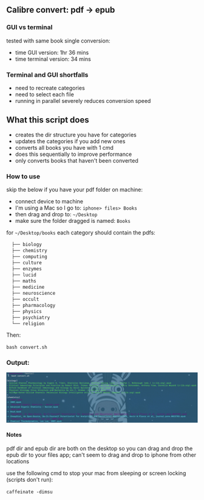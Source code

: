 ## Calibre convert: pdf -> epub

### GUI vs terminal

tested with same book single conversion:

- time GUI version: 1hr 36 mins
- time terminal version: 34 mins

### Terminal and GUI shortfalls

- need to recreate categories 
- need to select each file
- running in parallel severely reduces conversion speed 

## What this script does 

- creates the dir structure you have for categories
- updates the categories if you add new ones 
- converts all books you have with 1 cmd 
- does this sequentially to improve performance
- only converts books that haven't been converted

### How to use 

skip the below if you have your pdf folder on machine:

- connect device to machine
- I'm using a Mac so I go to: `iphone> files> Books`
- then drag and drop to: `~/Desktop` 
- make sure the folder dragged is named: `Books`

for `~/Desktop/books` each category should contain the pdfs:

```
  ├── biology
  ├── chemistry
  ├── computing
  ├── culture
  ├── enzymes
  ├── lucid
  ├── maths
  ├── medicine
  ├── neuroscience
  ├── occult
  ├── pharmacology
  ├── physics
  ├── psychiatry
  └── religion
```
Then:

`bash convert.sh`

### Output:

![title](https://github.com/Iridium-Lo/bash/blob/master/bookConvert/img/image.png)

#### Notes 

pdf dir and epub dir are both on the desktop 
so you can drag and drop the epub dir to your files app; can't seem to drag and drop to iphone from other locations
 
use the following cmd to stop your mac from sleeping or screen locking (scripts don't run):

`caffeinate -dimsu`
